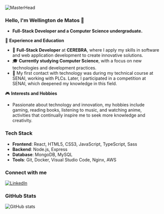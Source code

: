 ![MasterHead](https://res.cloudinary.com/superfolio/image/upload/v1620689979/68747470733a2f2f692e70696e696d672e636f6d2f6f726967696e616c732f63362f33332f63322f63363333633230656465383266306530636564376435373064626533613166332e676966_yjuh2s.gif)

### Hello, I'm Wellington de Matos 👋

- **Full-Stack Developer and a Computer Science undergraduate.**
  
🏢 **Experience and Education**

- 💼 **Full-Stack Developer** at **CEREBRA**, where I apply my skills in software and web application development to create innovative solutions.
- 🎓 **Currently studying Computer Science**, with a focus on new technologies and development practices.
- 🚀 My first contact with technology was during my technical course at SENAI, working with PLCs. Later, I participated in a competition at SENAI, which deepened my knowledge in this field.

🎮 **Interests and Hobbies**

- Passionate about technology and innovation, my hobbies include gaming, reading books, listening to music, and watching anime, activities that continually inspire me to seek more knowledge and creativity.

### Tech Stack
- **Frontend**: React, HTML5, CSS3, JavaScript, TypeScript, Sass
- **Backend**: Node.js, Express
- **Database**: MongoDB, MySQL
- **Tools**: Git, Docker, Visual Studio Code, Nginx, AWS

### Connect with me

[![LinkedIn](https://img.shields.io/badge/-LinkedIn-000?style=for-the-badge&logo=linkedin&logoColor=FF00F6&color:FFF)](https://www.linkedin.com/in/wellington-de-matos-neves-616b06212/)

### GitHub Stats

![GitHub stats](https://github-readme-stats-git-masterrstaa-rickstaa.vercel.app/api?username=Wellington-Matoss&hide_title=true&show_icons=true&include_all_commits=true&count_private=true&line_height=25&hide=issues&bg_color=000&title_color=FF00F6&text_color=FFF&border_radius=3&border_color=36123c&icon_color=FF00F6&theme=jolly)
